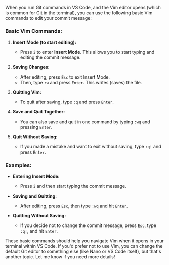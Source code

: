 When you run Git commands in VS Code, and the Vim editor opens (which is common for Git in the terminal), you can use the following basic Vim commands to edit your commit message:

### Basic Vim Commands:

1. **Insert Mode (to start editing):**
   - Press `i` to enter **Insert Mode**. This allows you to start typing and editing the commit message.

2. **Saving Changes:**
   - After editing, press `Esc` to exit Insert Mode.
   - Then, type `:w` and press `Enter`. This writes (saves) the file.

3. **Quitting Vim:**
   - To quit after saving, type `:q` and press `Enter`.

4. **Save and Quit Together:**
   - You can also save and quit in one command by typing `:wq` and pressing `Enter`.

5. **Quit Without Saving:**
   - If you made a mistake and want to exit without saving, type `:q!` and press `Enter`.

### Examples:

- **Entering Insert Mode:**
  - Press `i` and then start typing the commit message.

- **Saving and Quitting:**
  - After editing, press `Esc`, then type `:wq` and hit `Enter`.

- **Quitting Without Saving:**
  - If you decide not to change the commit message, press `Esc`, type `:q!`, and hit `Enter`.

These basic commands should help you navigate Vim when it opens in your terminal within VS Code. If you'd prefer not to use Vim, you can change the default Git editor to something else (like Nano or VS Code itself), but that's another topic. Let me know if you need more details!
